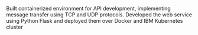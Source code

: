 Built containerized environment for API development, implementing message transfer using TCP and UDP protocols.
Developed the web service using Python Flask and deployed them over Docker and IBM Kubernetes cluster

